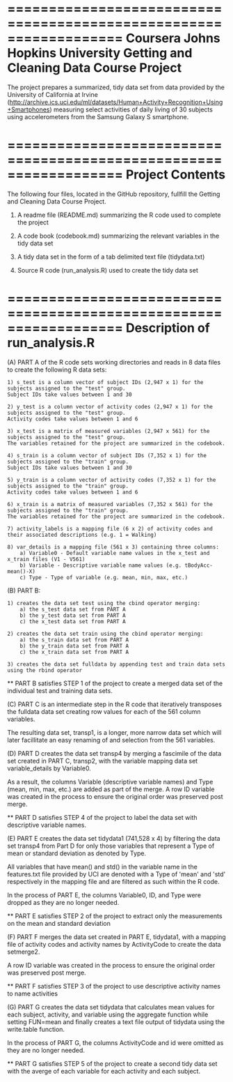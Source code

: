 
==================================================================
Coursera 
Johns Hopkins University
Getting and Cleaning Data Course Project
==================================================================

The project prepares a summarized, tidy data set from data provided by the University of California at Irvine 
(http://archive.ics.uci.edu/ml/datasets/Human+Activity+Recognition+Using+Smartphones) measuring select activities of daily living of 30 subjects using accelerometers from the Samsung Galaxy S smartphone.

==================================================================
Project Contents
==================================================================

The following four files, located in the GitHub repository, fullfill the Getting and Cleaning Data Course Project. 

1) A readme file (README.md) summarizing the R code used to complete the project

2) A code book (codebook.md) summarizing the relevant variables in the tidy data set

3) A tidy data set in the form of a tab delimited text file (tidydata.txt)

4) Source R code (run_analysis.R) used to create the tidy data set

==================================================================
Description of run_analysis.R
==================================================================

(A) PART A of the R code sets working directories and reads in 8 data files to create the following R data sets:
	
	1) s_test is a column vector of subject IDs (2,947 x 1) for the subjects assigned to the "test" group. 
	Subject IDs take values between 1 and 30
	
	2) y_test is a column vector of activity codes (2,947 x 1) for the subjects assigned to the "test" group. 
	Activity codes take values between 1 and 6
	
	3) x_test is a matrix of measured variables (2,947 x 561) for the subjects assigned to the "test" group. 
	The variables retained for the project are summarized in the codebook.
	
	4) s_train is a column vector of subject IDs (7,352 x 1) for the subjects assigned to the "train" group. 
	Subject IDs take values between 1 and 30
	
	5) y_train is a column vector of activity codes (7,352 x 1) for the subjects assigned to the "train" group. 
	Activity codes take values between 1 and 6
	
	6) x_train is a matrix of measured variables (7,352 x 561) for the subjects assigned to the "train" group. 
	The variables retained for the project are summarized in the codebook.
	
	7) activity_labels is a mapping file (6 x 2) of activity codes and their associated descriptions (e.g. 1 = Walking)
	
	8) var_details is a mapping file (561 x 3) containing three columns:
		a) Variable0 - Default variable name values in the x_test and x_train files (V1 - V561)
		b) Variable - Descriptive variable name values (e.g. tBodyAcc-mean()-X)
		c) Type - Type of variable (e.g. mean, min, max, etc.)

(B)  PART B: 

	1) creates the data set test using the cbind operator merging: 
		a) the s_test data set from PART A
		b) the y_test data set from PART A
		c) the x_test data set from PART A
		
	2) creates the data set train using the cbind operator merging: 
		a) the s_train data set from PART A
		b) the y_train data set from PART A
		c) the x_train data set from PART A
		
	3) creates the data set fulldata by appending test and train data sets using the rbind operator

** PART B satisfies STEP 1 of the project to create a merged data set of the individual test and training data sets.

(C) PART C is an intermediate step in the R code that iteratively transposes the fulldata data set creating row values for each of the 561 column variables.

The resulting data set, transp1, is a longer, more narrow data set which will later facillitate an easy renaming of and selection from the 561 variables. 
    
(D) PART D creates the data set transp4 by merging a fascimile of the data set created in PART C, transp2, with the variable mapping data set variable_details by Variable0. 

As a result, the columns Variable (descriptive variable names) and Type (mean, min, max, etc.) are added as part of the merge. 
A row ID variable was created in the process to ensure the original order was preserved post merge. 

** PART D satisfies STEP 4 of the project to label the data set with descriptive variable names.

(E) PART E creates the data set tidydata1 (741,528 x 4) by filtering the data set transp4 from Part D for only those variables that represent a Type of mean or standard deviation as denoted by Type. 

All variables that have mean() and std() in the variable name in the features.txt file provided by UCI are denoted with a 
Type of 'mean' and 'std' respectively in the mapping file and are filtered as such within the R code.

In the process of PART E, the columns Variable0, ID, and Type were dropped as they are no longer needed.

** PART E satisfies STEP 2 of the project to extract only the measurements on the mean and standard deviation

(F) PART F merges the data set created in PART E, tidydata1, with a mapping file of activity codes and activity names by ActivityCode to create the data setmerge2. 

A row ID variable was created in the process to ensure the original order was preserved post merge. 

** PART F satisfies STEP 3 of the project to use descriptive activity names to name activities

(G) PART G creates the data set tidydata that calculates mean values for each subject, activity, and variable using the aggregate function while setting FUN=mean and finally creates a text file output of tidydata using the write.table function. 

In the process of PART G, the columns ActivityCode and id were omitted as they are no longer needed. 

** PART G satisfies STEP 5 of the project to create a second tidy data set with the averge of each variable for each activity and each subject.

